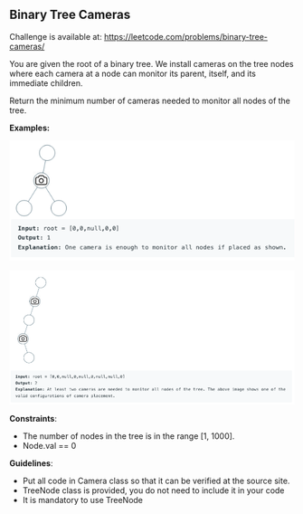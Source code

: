 ## Binary Tree Cameras

Challenge is available at: https://leetcode.com/problems/binary-tree-cameras/

You are given the root of a binary tree. We install cameras on the tree nodes where each camera at a node can monitor its parent, itself, and its immediate children.

Return the minimum number of cameras needed to monitor all nodes of the tree.

**Examples:**  

![img.png](img.png)


![img_1.png](img_1.png)

**Constraints**:  

- The number of nodes in the tree is in the range [1, 1000].
- Node.val == 0

**Guidelines**:
- Put all code in Camera class so that it can be verified at the source site. 
- TreeNode class is provided, you do not need to include it in your code
- It is mandatory to use TreeNode
